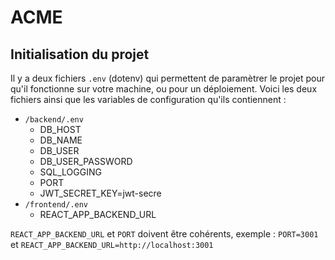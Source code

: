 # ACME

## Initialisation du projet

Il y a deux fichiers `.env` (dotenv) qui permettent de paramètrer le projet pour qu'il fonctionne sur votre machine, ou pour un déploiement. Voici les deux fichiers ainsi que les variables de configuration qu'ils contiennent :
* `/backend/.env`
  * DB_HOST
  * DB_NAME
  * DB_USER
  * DB_USER_PASSWORD
  * SQL_LOGGING
  * PORT
  * JWT_SECRET_KEY=jwt-secre
* `/frontend/.env`
  * REACT_APP_BACKEND_URL


`REACT_APP_BACKEND_URL` et `PORT` doivent être cohérents, exemple : `PORT=3001` et `REACT_APP_BACKEND_URL=http://localhost:3001`